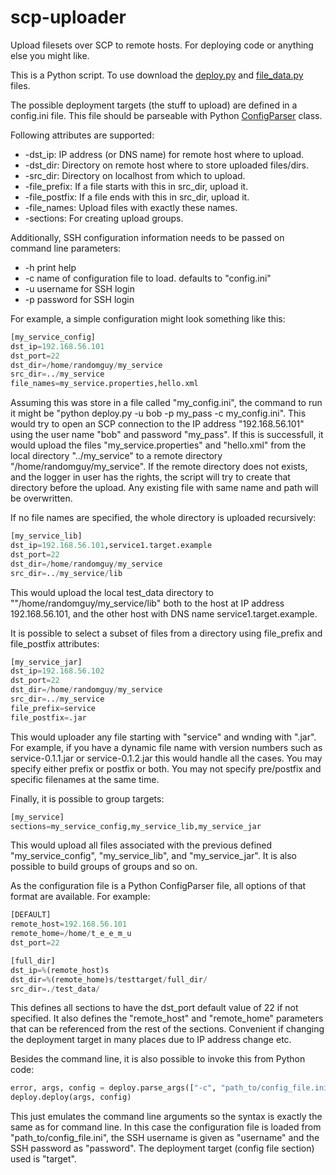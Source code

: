 # scp-uploader
Upload filesets over SCP to remote hosts. For deploying code or anything else you might like.

This is a Python script. To use download the [deploy.py](https://github.com/mukatee/scp-uploader/blob/master/src/deploy.py) and [file_data.py](https://github.com/mukatee/scp-uploader/blob/master/src/file_data.py) files.

The possible deployment targets (the stuff to upload) are defined in a config.ini file.
This file should be parseable with Python [ConfigParser](https://docs.python.org/3/library/configparser.html) class.

Following attributes are supported:

- -dst_ip: IP address (or DNS name) for remote host where to upload.
- -dst_dir: Directory on remote host where to store uploaded files/dirs.
- -src_dir: Directory on localhost from which to upload.
- -file_prefix: If a file starts with this in src_dir, upload it.
- -file_postfix: If a file ends with this in src_dir, upload it.
- -file_names: Upload files with exactly these names.
- -sections: For creating upload groups.

Additionally, SSH configuration information needs to be passed on command line parameters:

- -h print help
- -c name of configuration file to load. defaults to "config.ini"
- -u username for SSH login
- -p password for SSH login

For example, a simple configuration might look something like this:

```python
[my_service_config]
dst_ip=192.168.56.101
dst_port=22
dst_dir=/home/randomguy/my_service
src_dir=../my_service
file_names=my_service.properties,hello.xml
```

Assuming this was store in a file called "my_config.ini", the command to run it might be "python deploy.py -u bob -p my_pass -c my_config.ini".
This would try to open an SCP connection to the IP address "192.168.56.101" using the user name "bob" and password "my_pass".
If this is successfull, it would upload the files "my_service.properties" and "hello.xml" from the local directory "../my_service" to a remote
directory "/home/randomguy/my_service". If the remote directory does not exists, and the logger in user has the rights,
the script will try to create that directory before the upload. Any existing file with same name and path will be overwritten.

If no file names are specified, the whole directory is uploaded recursively:

```python
[my_service_lib]
dst_ip=192.168.56.101,service1.target.example
dst_port=22
dst_dir=/home/randomguy/my_service
src_dir=../my_service/lib
```

This would upload the local test_data directory to ""/home/randomguy/my_service/lib" both to the host at IP address 192.168.56.101,
and the other host with DNS name service1.target.example.

It is possible to select a subset of files from a directory using file_prefix and file_postfix attributes:

```python
[my_service_jar]
dst_ip=192.168.56.102
dst_port=22
dst_dir=/home/randomguy/my_service
src_dir=../my_service
file_prefix=service
file_postfix=.jar
```

This would uploader any file starting with "service" and wnding with ".jar".
For example, if you have a dynamic file name with version numbers such as service-0.1.1.jar or service-0.1.2.jar this would handle all the cases.
You may specify either prefix or postfix or both. You may not specify pre/postfix and specific filenames at the same time.

Finally, it is possible to group targets:

```python
[my_service]
sections=my_service_config,my_service_lib,my_service_jar
```

This would upload all files associated with the previous defined "my_service_config", "my_service_lib", and "my_service_jar".
It is also possible to build groups of groups and so on.

As the configuration file is a Python ConfigParser file, all options of that format are available. For example:

```python
[DEFAULT]
remote_host=192.168.56.101
remote_home=/home/t_e_e_m_u
dst_port=22

[full_dir]
dst_ip=%(remote_host)s
dst_dir=%(remote_home)s/testtarget/full_dir/
src_dir=./test_data/
```

This defines all sections to have the dst_port default value of 22 if not specified.
It also defines the "remote_host" and "remote_home" parameters that can be referenced from the rest of the sections.
Convenient if changing the deployment target in many places due to IP address change etc.

Besides the command line, it is also possible to invoke this from Python code:

```python
error, args, config = deploy.parse_args(["-c", "path_to/config_file.ini", "-u", "username", "-p", "password", "target"])
deploy.deploy(args, config)
```

This just emulates the command line arguments so the syntax is exactly the same as for command line.
In this case the configuration file is loaded from "path_to/config_file.ini", the SSH username is given as "username"
and the SSH password as "password". The deployment target (config file section) used is "target".
